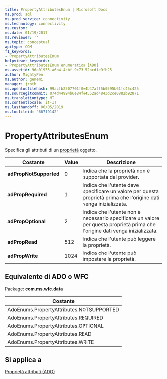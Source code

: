 ```yaml
---
title: PropertyAttributesEnum | Microsoft Docs
ms.prod: sql
ms.prod_service: connectivity
ms.technology: connectivity
ms.custom: ''
ms.date: 01/19/2017
ms.reviewer: ''
ms.topic: conceptual
apitype: COM
f1_keywords:
- PropertyAttributesEnum
helpviewer_keywords:
- PropertyAttributesEnum enumeration [ADO]
ms.assetid: 96a01955-a6b4-4cbf-9c73-52bcd1e9fb25
author: MightyPen
ms.author: genemi
manager: jroth
ms.openlocfilehash: 99acfb2507701f0e4b47aff5b0595b61fc45c425
ms.sourcegitcommit: 074d44994b6e84fe4552ad4843d2ce0882b92871
ms.translationtype: MT
ms.contentlocale: it-IT
ms.lasthandoff: 06/05/2019
ms.locfileid: "66719142"
---
```

# <a name="propertyattributesenum"></a>PropertyAttributesEnum
Specifica gli attributi di un [proprietà](../../../ado/reference/ado-api/property-object-ado.md) oggetto.  
  
|Costante|Value|Descrizione|  
|--------------|-----------|-----------------|  
|**adPropNotSupported**|0|Indica che la proprietà non è supportata dal provider.|  
|**adPropRequired**|1|Indica che l'utente deve specificare un valore per questa proprietà prima che l'origine dati venga inizializzata.|  
|**adPropOptional**|2|Indica che l'utente non è necessario specificare un valore per questa proprietà prima che l'origine dati venga inizializzata.|  
|**adPropRead**|512|Indica che l'utente può leggere la proprietà.|  
|**adPropWrite**|1024|Indica che l'utente può impostare la proprietà.|  
  
## <a name="adowfc-equivalent"></a>Equivalente di ADO o WFC  
 Package: **com.ms.wfc.data**  
  
|Costante|  
|--------------|  
|AdoEnums.PropertyAttributes.NOTSUPPORTED|  
|AdoEnums.PropertyAttributes.REQUIRED|  
|AdoEnums.PropertyAttributes.OPTIONAL|  
|AdoEnums.PropertyAttributes.READ|  
|AdoEnums.PropertyAttributes.WRITE|  
  
## <a name="applies-to"></a>Si applica a  
 [Proprietà attributi (ADO)](../../../ado/reference/ado-api/attributes-property-ado.md)
